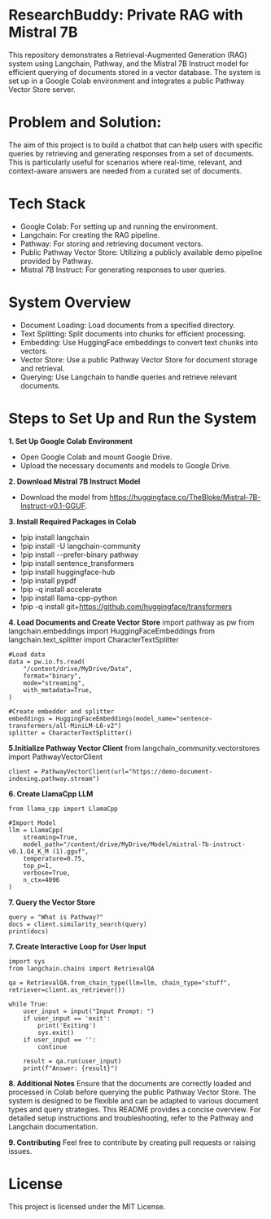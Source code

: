 # ResearchBuddy: Private RAG with Mistral 7B
This repository demonstrates a Retrieval-Augmented Generation (RAG) system using Langchain, Pathway, and the Mistral 7B Instruct model for efficient querying of documents stored in a vector database. The system is set up in a Google Colab environment and integrates a public Pathway Vector Store server.
# Problem and Solution:
The aim of this project is to build a chatbot that can help users with specific queries by retrieving and generating responses from a set of documents. This is particularly useful for scenarios where real-time, relevant, and context-aware answers are needed from a curated set of documents.

# Tech Stack
- Google Colab: For setting up and running the environment.
- Langchain: For creating the RAG pipeline.
- Pathway: For storing and retrieving document vectors.
- Public Pathway Vector Store: Utilizing a publicly available demo pipeline provided by Pathway.
- Mistral 7B Instruct: For generating responses to user queries.

# System Overview
- Document Loading: Load documents from a specified directory.
- Text Splitting: Split documents into chunks for efficient processing.
- Embedding: Use HuggingFace embeddings to convert text chunks into vectors.
- Vector Store: Use a public Pathway Vector Store for document storage and retrieval.
- Querying: Use Langchain to handle queries and retrieve relevant documents.

# Steps to Set Up and Run the System

**1. Set Up Google Colab Environment**
- Open Google Colab and mount Google Drive.
- Upload the necessary documents and models to Google Drive.

**2. Download Mistral 7B Instruct Model**
- Download the model from https://huggingface.co/TheBloke/Mistral-7B-Instruct-v0.1-GGUF.

**3. Install Required Packages in Colab**
- !pip install langchain
- !pip install -U langchain-community
- !pip install --prefer-binary pathway
- !pip install sentence_transformers
- !pip install huggingface-hub
- !pip install pypdf
- !pip -q install accelerate
- !pip install llama-cpp-python
- !pip -q install git+https://github.com/huggingface/transformers

**4. Load Documents and Create Vector Store**
    import pathway as pw
    from langchain.embeddings import HuggingFaceEmbeddings
    from langchain.text_splitter import CharacterTextSplitter
    
    #Load data
    data = pw.io.fs.read(
        "/content/drive/MyDrive/Data",
        format="binary",
        mode="streaming",
        with_metadata=True,
    )

    #Create embedder and splitter
    embeddings = HuggingFaceEmbeddings(model_name="sentence-transformers/all-MiniLM-L6-v2")
    splitter = CharacterTextSplitter()

**5.Initialize Pathway Vector Client**
    from langchain_community.vectorstores import PathwayVectorClient
    
    client = PathwayVectorClient(url="https://demo-document-indexing.pathway.stream")

**6. Create LlamaCpp LLM**

    from llama_cpp import LlamaCpp
    
    #Import Model
    llm = LlamaCpp(
        streaming=True,
        model_path="/content/drive/MyDrive/Model/mistral-7b-instruct-v0.1.Q4_K_M (1).gguf",
        temperature=0.75,
        top_p=1,
        verbose=True,
        n_ctx=4096
    )

**7. Query the Vector Store**

    query = "What is Pathway?"
    docs = client.similarity_search(query)
    print(docs)

**7. Create Interactive Loop for User Input**

    import sys
    from langchain.chains import RetrievalQA
    
    qa = RetrievalQA.from_chain_type(llm=llm, chain_type="stuff", retriever=client.as_retriever())
    
    while True:
        user_input = input("Input Prompt: ")
        if user_input == 'exit':
            print('Exiting')
            sys.exit()
        if user_input == '':
            continue
    
        result = qa.run(user_input)
        print(f"Answer: {result}")
    
**8. Additional Notes**
Ensure that the documents are correctly loaded and processed in Colab before querying the public Pathway Vector Store.
The system is designed to be flexible and can be adapted to various document types and query strategies.
This README provides a concise overview. For detailed setup instructions and troubleshooting, refer to the Pathway and Langchain documentation.

**9. Contributing**
Feel free to contribute by creating pull requests or raising issues.

# License
This project is licensed under the MIT License.

